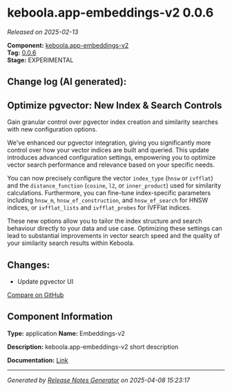#  keboola.app-embeddings-v2 0.0.6

_Released on 2025-02-13_

**Component:** [keboola.app-embeddings-v2](https://github.com/keboola/component-embeddings-v2)  
**Tag:** [0.0.6](https://github.com/keboola/component-embeddings-v2/releases/tag/0.0.6)  
**Stage:** EXPERIMENTAL


## Change log (AI generated):
## Optimize pgvector: New Index & Search Controls
Gain granular control over pgvector index creation and similarity searches with new configuration options.

We've enhanced our pgvector integration, giving you significantly more control over how your vector indices are built and queried. This update introduces advanced configuration settings, empowering you to optimize vector search performance and relevance based on your specific needs.

You can now precisely configure the vector `index_type` (`hnsw` or `ivfflat`) and the `distance_function` (`cosine`, `l2`, or `inner_product`) used for similarity calculations. Furthermore, you can fine-tune index-specific parameters including `hnsw_m`, `hnsw_ef_construction`, and `hnsw_ef_search` for HNSW indices, or `ivfflat_lists` and `ivfflat_probes` for IVFFlat indices.

These new options allow you to tailor the index structure and search behaviour directly to your data and use case. Optimizing these settings can lead to substantial improvements in vector search speed and the quality of your similarity search results within Keboola.



## Changes:



- Update pgvector UI 





[Compare on GitHub](https://github.com/keboola/component-embeddings-v2/compare/0.0.5...0.0.6)



## Component Information
**Type:** application
**Name:** Embeddings-v2

**Description:** keboola.app-embeddings-v2 short description


**Documentation:** [Link](https://github.com/keboola/component-embeddings-v2/blob/master/README.md)



---
_Generated by [Release Notes Generator](https://github.com/keboola/release-notes-generator)
on 2025-04-08 15:23:17_